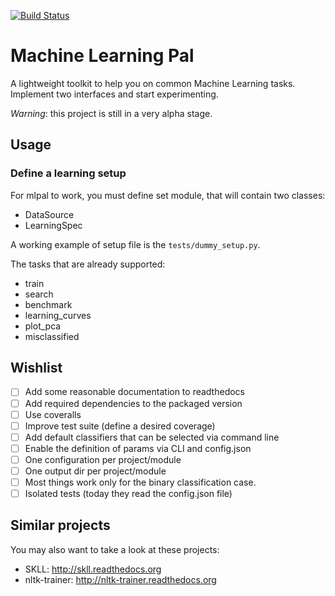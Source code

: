 [![Build Status](https://travis-ci.org/gendoc/mlpal.png)](https://travis-ci.org/gendoc/mlpal)

# Machine Learning Pal

A lightweight toolkit to help you on common Machine Learning tasks.
Implement two interfaces and start experimenting.

*Warning*: this project is still in a very alpha stage.

## Usage

### Define a learning setup

For mlpal to work, you must define set module, that will contain two classes:

- DataSource
- LearningSpec

A working example of setup file is the `tests/dummy_setup.py`.

The tasks that are already supported:

* train
* search
* benchmark
* learning_curves
* plot_pca
* misclassified

## Wishlist

- [ ] Add some reasonable documentation to readthedocs
- [ ] Add required dependencies to the packaged version
- [ ] Use coveralls
- [ ] Improve test suite (define a desired coverage)
- [ ] Add default classifiers that can be selected via command line
- [ ] Enable the definition of params via CLI and config.json
- [ ] One configuration per project/module
- [ ] One output dir per project/module
- [ ] Most things work only for the binary classification case.
- [ ] Isolated tests (today they read the config.json file)

## Similar projects

You may also want to take a look at these projects:

* SKLL: http://skll.readthedocs.org
* nltk-trainer: http://nltk-trainer.readthedocs.org
